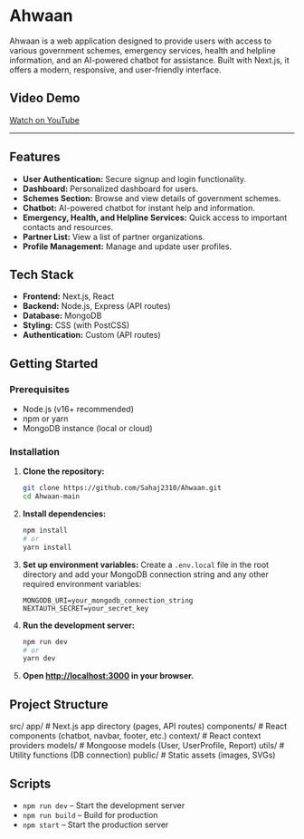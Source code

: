 # Ahwaan

Ahwaan is a web application designed to provide users with access to various government schemes, emergency services, health and helpline information, and an AI-powered chatbot for assistance. Built with Next.js, it offers a modern, responsive, and user-friendly interface.

## Video Demo

[Watch on YouTube](https://www.youtube.com/watch?v=i8lf5qUMnvg)

---

## Features

- **User Authentication:** Secure signup and login functionality.
- **Dashboard:** Personalized dashboard for users.
- **Schemes Section:** Browse and view details of government schemes.
- **Chatbot:** AI-powered chatbot for instant help and information.
- **Emergency, Health, and Helpline Services:** Quick access to important contacts and resources.
- **Partner List:** View a list of partner organizations.
- **Profile Management:** Manage and update user profiles.

## Tech Stack

- **Frontend:** Next.js, React
- **Backend:** Node.js, Express (API routes)
- **Database:** MongoDB
- **Styling:** CSS (with PostCSS)
- **Authentication:** Custom (API routes)

## Getting Started

### Prerequisites

- Node.js (v16+ recommended)
- npm or yarn
- MongoDB instance (local or cloud)

### Installation

1. **Clone the repository:**
   ```bash
   git clone https://github.com/Sahaj2310/Ahwaan.git
   cd Ahwaan-main
   ```

2. **Install dependencies:**
   ```bash
   npm install
   # or
   yarn install
   ```

3. **Set up environment variables:**
   Create a `.env.local` file in the root directory and add your MongoDB connection string and any other required environment variables:
   ```
   MONGODB_URI=your_mongodb_connection_string
   NEXTAUTH_SECRET=your_secret_key
   ```

4. **Run the development server:**
   ```bash
   npm run dev
   # or
   yarn dev
   ```

5. **Open [http://localhost:3000](http://localhost:3000) in your browser.**

## Project Structure
src/
app/ # Next.js app directory (pages, API routes)
components/ # React components (chatbot, navbar, footer, etc.)
context/ # React context providers
models/ # Mongoose models (User, UserProfile, Report)
utils/ # Utility functions (DB connection)
public/ # Static assets (images, SVGs)


## Scripts

- `npm run dev` – Start the development server
- `npm run build` – Build for production
- `npm start` – Start the production server
